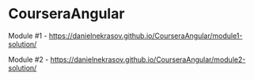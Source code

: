 # CourseraAngular
Module #1 - https://danielnekrasov.github.io/CourseraAngular/module1-solution/

Module #2 - https://danielnekrasov.github.io/CourseraAngular/module2-solution/
